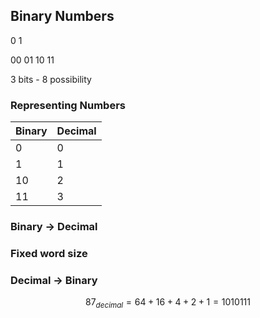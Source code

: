 ## Binary Numbers

0 1

00 01 10 11

3 bits - 8 possibility



### Representing Numbers

| Binary | Decimal |
| ------ | ------- |
| 0      | 0       |
| 1      | 1       |
| 10     | 2       |
| 11     | 3       |







### Binary -> Decimal



### Fixed word size



### Decimal -> Binary

$$87_{decimal} = 64+16+4+2+1 = 1010111$$